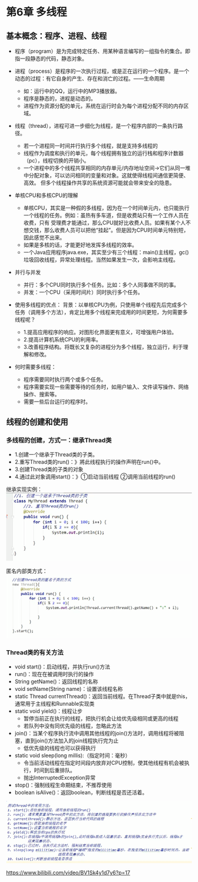 # 第6章 多线程

## 基本概念：程序、进程、线程
* 程序（program）是为完成特定任务、用某种语言编写的一组指令的集合。即指一段静态的代码，静态对象。
* 进程（process）是程序的一次执行过程，或是正在运行的一个程序。是一个动态的过程：有它自身的产生、存在和消亡的过程。——生命周期
    * 如：运行中的QQ，运行中的MP3播放器。
    * 程序是静态的，进程是动态的。
    * 进程作为资源分配的单元，系统在运行时会为每个进程分配不同的内存区域。
* 线程（thread），进程可进一步细化为线程，是一个程序内部的一条执行路径。
    * 若一个进程同一时间并行执行多个线程，就是支持多线程的
    * 线程作为调度和执行的单元，每个线程拥有独立的运行栈和程序计数器（pc），线程切换的开销小。
    * 一个进程中的多个线程共享相同的内存单元/内存地址空间->它们从同一堆中分配对象，可以访问相同的变量和对象。这就使得线程间通信更简便、高效。
    但多个线程操作共享的系统资源可能就会带来安全的隐患。
* 单核CPU和多核CPU的理解
    * 单核CPU，其实是一种假的多线程，因为在一个时间单元内，也只能执行一个线程的任务。例如：虽热有多车道，但是收费站只有一个工作人员在收费，只有
    受理费才能通过，那么CPU就好比收费人员。如果有某个人不想交钱，那么收费人员可以把他“挂起”。但是因为CPU时间单元特别短，因此感觉不出来。
    * 如果是多核的话，才能更好地发挥多线程的效率。
    * 一个Java应用程序java.exe，其实至少有三个线程：main()主线程，gc()垃圾回收线程，异常处理线程。当然如果发生一次，会影响主线程。
* 并行与并发
    * 并行：多个CPU同时执行多个任务。比如：多个人同事做不同的事。
    * 并发：一个CPU（采用时间片）同时执行多个任务。

* 使用多线程的优点： 背景：以单核CPU为例，只使用单个线程先后完成多个任务（调用多个方法），肯定比用多个线程来完成用的时间更短，为何需要多线程呢？
  * 1.提高应用程序的响应。对图形化界面更有意义，可增强用户体验。
  * 2.提高计算机系统CPU的利用率。
  * 3.改善程序结构。将既长又复杂的进程分为多个线程，独立运行，利于理解和修改。

* 何时需要多线程：
  * 程序需要同时执行两个或多个任务。
  * 程序需要实现一些需要等待的任务时，如用户输入、文件读写操作、网络操作、搜索等。
  * 需要一些后台运行的程序时。

## 线程的创建和使用

### 多线程的创建，方式一：继承Thread类
* 1.创建一个继承于Thread类的子类。
* 2.重写Thread类的run()：》將此线程执行的操作声明在run()中。
* 3.创建Thread类的子类的对象
* 4.通过此对象调用start()：》①启动当前线程 ②调用当前线程的run()

继承实现实例：![img.png](img.png)

匿名内部类方式：![img_1.png](img_1.png)


### Thread类的有关方法
* void start()：启动线程，并执行run()方法
* run()：现在在被调用时执行的操作
* String getName()：返回线程的名称
* void setName(String name)：设置该线程名称
* static Thread currentThread()：返回当前线程。在Thread子类中就是this，通常用于主线程和Runnable实现类
* static void yield()：线程让步
  * 暂停当前正在执行的线程，把执行机会让给优先级相同或更高的线程
  * 若队列中没有同优先级的线程，忽略此方法
* join()：当某个程序执行流中调用其他线程的join()方法时，调用线程将被阻塞，直到join()方法加入的join线程执行完为止
  * 低优先级的线程也可以获得执行
* static void sleep(long millis):（指定时间：毫秒）
  * 令当前活动线程在指定时间段内放弃对CPU控制，使其他线程有机会被执行，时间到后重排队。
  * 抛出InterruptedException异常
* stop()：强制线程生命期结束，不推荐使用
* boolean isAlive()：返回boolean，判断线程是否还活着。


![img_2.png](img_2.png)












https://www.bilibili.com/video/BV1Sk4y1d7y6?p=17






















































































